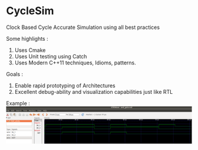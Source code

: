 # CycleSim

Clock Based Cycle Accurate Simulation using all best practices

Some highlights : 
1. Uses Cmake
2. Uses Unit testing using Catch
3. Uses Modern C++11 techniques, Idioms, patterns.

Goals : 
1. Enable rapid prototyping of Architectures
2. Excellent debug-ability and visualization capabilities just like RTL

Example :
![Sample VCD waveform](images/and_gate.png)
